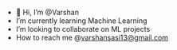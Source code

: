 - 👋 Hi, I’m @Varshan
-  I’m currently learning Machine Learning
-  I’m looking to collaborate on ML projects
-  How to reach me @varshansasi13@gmail.com
  

<!---
Varshan30/Varshan30 is a ✨ special ✨ repository because its `README.md` (this file) appears on your GitHub profile.
You can click the Preview link to take a look at your changes.
--->
